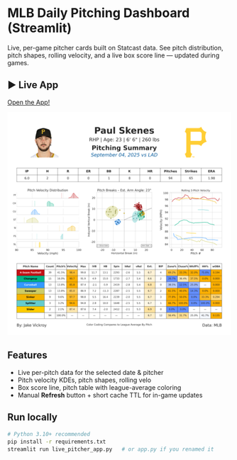 # MLB Daily Pitching Dashboard (Streamlit)

Live, per-game pitcher cards built on Statcast data. See pitch distribution, pitch shapes, rolling velocity, and a live box score line — updated during games.

## ▶️ Live App
[Open the App!](https://mlb-live-pitcher-cards.streamlit.app/)


![Screenshot](assets/paul_skenes_090425.png)

## Features
- Live per-pitch data for the selected date & pitcher
- Pitch velocity KDEs, pitch shapes, rolling velo
- Box score line, pitch table with league-average coloring
- Manual **Refresh** button + short cache TTL for in-game updates

## Run locally
```bash
# Python 3.10+ recommended
pip install -r requirements.txt
streamlit run live_pitcher_app.py   # or app.py if you renamed it

